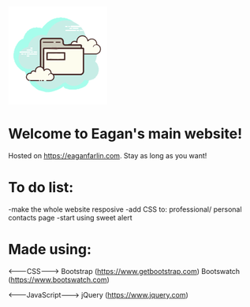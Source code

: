 ![Site-Logo](Global/Images/Site-Logo.png)

# Welcome to Eagan's main website!

Hosted on https://eaganfarlin.com.
Stay as long as you want!

# To do list:

-make the whole website resposive
-add CSS to: professional/ personal contacts page
-start using sweet alert

# Made using:

<---CSS--->
Bootstrap (https://www.getbootstrap.com)
Bootswatch (https://www.bootswatch.com)

<---JavaScript--->
jQuery (https://www.jquery.com)
